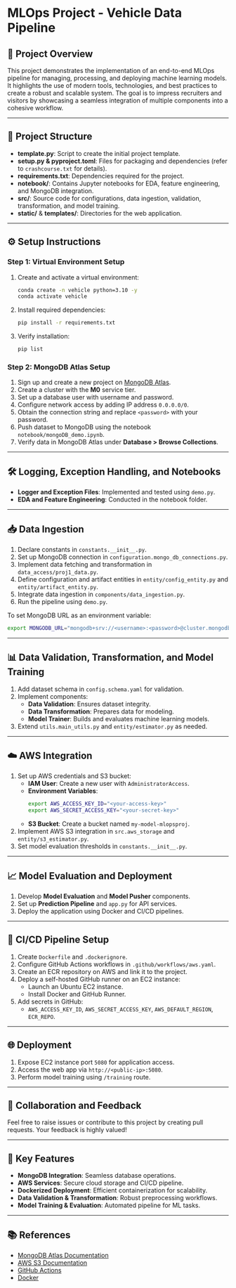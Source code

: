 # MLOps Project - Vehicle Data Pipeline

## 🚀 Project Overview
This project demonstrates the implementation of an end-to-end MLOps pipeline for managing, processing, and deploying machine learning models. It highlights the use of modern tools, technologies, and best practices to create a robust and scalable system. The goal is to impress recruiters and visitors by showcasing a seamless integration of multiple components into a cohesive workflow.

---

## 📁 Project Structure
- **template.py**: Script to create the initial project template.
- **setup.py & pyproject.toml**: Files for packaging and dependencies (refer to `crashcourse.txt` for details).
- **requirements.txt**: Dependencies required for the project.
- **notebook/**: Contains Jupyter notebooks for EDA, feature engineering, and MongoDB integration.
- **src/**: Source code for configurations, data ingestion, validation, transformation, and model training.
- **static/** & **templates/**: Directories for the web application.

---

## ⚙️ Setup Instructions

### Step 1: Virtual Environment Setup
1. Create and activate a virtual environment:
   ```bash
   conda create -n vehicle python=3.10 -y
   conda activate vehicle
   ```
2. Install required dependencies:
   ```bash
   pip install -r requirements.txt
   ```
3. Verify installation:
   ```bash
   pip list
   ```

### Step 2: MongoDB Atlas Setup
1. Sign up and create a new project on [MongoDB Atlas](https://www.mongodb.com/atlas/database).
2. Create a cluster with the **M0** service tier.
3. Set up a database user with username and password.
4. Configure network access by adding IP address `0.0.0.0/0`.
5. Obtain the connection string and replace `<password>` with your password.
6. Push dataset to MongoDB using the notebook `notebook/mongoDB_demo.ipynb`.
7. Verify data in MongoDB Atlas under **Database > Browse Collections**.

---

## 🛠️ Logging, Exception Handling, and Notebooks
- **Logger and Exception Files**: Implemented and tested using `demo.py`.
- **EDA and Feature Engineering**: Conducted in the notebook folder.

---

## 📥 Data Ingestion
1. Declare constants in `constants.__init__.py`.
2. Set up MongoDB connection in `configuration.mongo_db_connections.py`.
3. Implement data fetching and transformation in `data_access/proj1_data.py`.
4. Define configuration and artifact entities in `entity/config_entity.py` and `entity/artifact_entity.py`.
5. Integrate data ingestion in `components/data_ingestion.py`.
6. Run the pipeline using `demo.py`.

To set MongoDB URL as an environment variable:
```bash
export MONGODB_URL="mongodb+srv://<username>:<password>@cluster.mongodb.net/..."
```

---

## 📊 Data Validation, Transformation, and Model Training
1. Add dataset schema in `config.schema.yaml` for validation.
2. Implement components:
   - **Data Validation**: Ensures dataset integrity.
   - **Data Transformation**: Prepares data for modeling.
   - **Model Trainer**: Builds and evaluates machine learning models.
3. Extend `utils.main_utils.py` and `entity/estimator.py` as needed.

---

## ☁️ AWS Integration
1. Set up AWS credentials and S3 bucket:
   - **IAM User**: Create a new user with `AdministratorAccess`.
   - **Environment Variables**:
     ```bash
     export AWS_ACCESS_KEY_ID="<your-access-key>"
     export AWS_SECRET_ACCESS_KEY="<your-secret-key>"
     ```
   - **S3 Bucket**: Create a bucket named `my-model-mlopsproj`.
2. Implement AWS S3 integration in `src.aws_storage` and `entity/s3_estimator.py`.
3. Set model evaluation thresholds in `constants.__init__.py`.

---

## 📈 Model Evaluation and Deployment
1. Develop **Model Evaluation** and **Model Pusher** components.
2. Set up **Prediction Pipeline** and `app.py` for API services.
3. Deploy the application using Docker and CI/CD pipelines.

---

## 🔄 CI/CD Pipeline Setup
1. Create `Dockerfile` and `.dockerignore`.
2. Configure GitHub Actions workflows in `.github/workflows/aws.yaml`.
3. Create an ECR repository on AWS and link it to the project.
4. Deploy a self-hosted GitHub runner on an EC2 instance:
   - Launch an Ubuntu EC2 instance.
   - Install Docker and GitHub Runner.
5. Add secrets in GitHub:
   - `AWS_ACCESS_KEY_ID`, `AWS_SECRET_ACCESS_KEY`, `AWS_DEFAULT_REGION`, `ECR_REPO`.

---

## 🌐 Deployment
1. Expose EC2 instance port `5080` for application access.
2. Access the web app via `http://<public-ip>:5080`.
3. Perform model training using `/training` route.

---

## 🤝 Collaboration and Feedback
Feel free to raise issues or contribute to this project by creating pull requests. Your feedback is highly valued!

---

## 📌 Key Features
- **MongoDB Integration**: Seamless database operations.
- **AWS Services**: Secure cloud storage and CI/CD pipeline.
- **Dockerized Deployment**: Efficient containerization for scalability.
- **Data Validation & Transformation**: Robust preprocessing workflows.
- **Model Training & Evaluation**: Automated pipeline for ML tasks.

---

## 📚 References
- [MongoDB Atlas Documentation](https://www.mongodb.com/docs/atlas/)
- [AWS S3 Documentation](https://docs.aws.amazon.com/s3/index.html)
- [GitHub Actions](https://docs.github.com/en/actions)
- [Docker](https://docs.docker.com/)


